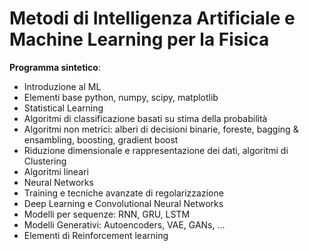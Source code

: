 # Metodi di Intelligenza Artificiale e Machine Learning per la Fisica
 
**Programma sintetico**:

- Introduzione al ML
- Elementi base python, numpy, scipy, matplotlib
- Statistical Learning
- Algoritmi di classificazione basati su stima della probabilità
- Algoritmi non metrici: alberi di decisioni binarie, foreste, bagging & ensambling, boosting, gradient boost
- Riduzione dimensionale e rappresentazione dei dati, algoritmi di Clustering
- Algoritmi lineari
- Neural Networks
- Training e tecniche avanzate di regolarizzazione
- Deep Learning e Convolutional Neural Networks
- Modelli per sequenze: RNN, GRU, LSTM
- Modelli Generativi: Autoencoders, VAE, GANs, ...
- Elementi di Reinforcement learning
